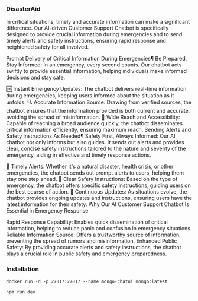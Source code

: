 ### DisasterAid


In critical situations, timely and accurate information can make a significant difference. Our AI-driven Customer Support Chatbot is specifically designed to provide crucial information during emergencies and to send timely alerts and safety instructions, ensuring rapid response and heightened safety for all involved.

Prompt Delivery of Critical Information During Emergencies¶
Be Prepared, Stay Informed:
In an emergency, every second counts. Our chatbot acts swiftly to provide essential information, helping individuals make informed decisions and stay safe.

🆘 Instant Emergency Updates: The chatbot delivers real-time information during emergencies, keeping users informed about the situation as it unfolds.
🔍 Accurate Information Source: Drawing from verified sources, the chatbot ensures that the information provided is both current and accurate, avoiding the spread of misinformation.
📡 Wide Reach and Accessibility: Capable of reaching a broad audience quickly, the chatbot disseminates critical information efficiently, ensuring maximum reach.
Sending Alerts and Safety Instructions As Needed¶
Safety First, Always Informed:
Our AI chatbot not only informs but also guides. It sends out alerts and provides clear, concise safety instructions tailored to the nature and severity of the emergency, aiding in effective and timely response actions.

🚨 Timely Alerts: Whether it's a natural disaster, health crisis, or other emergencies, the chatbot sends out prompt alerts to users, helping them stay one step ahead.
🛑 Clear Safety Instructions: Based on the type of emergency, the chatbot offers specific safety instructions, guiding users on the best course of action.
🔄 Continuous Updates: As situations evolve, the chatbot provides ongoing updates and instructions, ensuring users have the latest information for their safety.
Why Our AI Customer Support Chatbot Is Essential in Emergency Response

Rapid Response Capability: Enables quick dissemination of critical information, helping to reduce panic and confusion in emergency situations.
Reliable Information Source: Offers a trustworthy source of information, preventing the spread of rumors and misinformation.
Enhanced Public Safety: By providing accurate alerts and safety instructions, the chatbot plays a crucial role in public safety and emergency preparedness.


### Installation

`docker run -d -p 27017:27017 --name mongo-chatui mongo:latest`


`npm run dev`